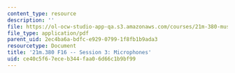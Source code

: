 ```yaml
---
content_type: resource
description: ''
file: https://ol-ocw-studio-app-qa.s3.amazonaws.com/courses/21m-380-music-and-technology-recording-techniques-and-audio-production-fall-2016/ce40c5f67eceb344faa06d66c1b9bf99_MIT21M_380F16_ses03_note.pdf
file_type: application/pdf
parent_uid: 2ec4ba6a-bdfc-e929-0799-1f8fb1b9ada3
resourcetype: Document
title: '21m.380 F16 -- Session 3: Microphones'
uid: ce40c5f6-7ece-b344-faa0-6d66c1b9bf99
---
```

